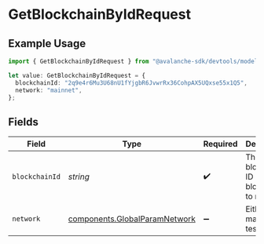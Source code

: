 # GetBlockchainByIdRequest

## Example Usage

```typescript
import { GetBlockchainByIdRequest } from "@avalanche-sdk/devtools/models/operations";

let value: GetBlockchainByIdRequest = {
  blockchainId: "2q9e4r6Mu3U68nU1fYjgbR6JvwrRx36CohpAX5UQxse55x1Q5",
  network: "mainnet",
};
```

## Fields

| Field                                                                          | Type                                                                           | Required                                                                       | Description                                                                    | Example                                                                        |
| ------------------------------------------------------------------------------ | ------------------------------------------------------------------------------ | ------------------------------------------------------------------------------ | ------------------------------------------------------------------------------ | ------------------------------------------------------------------------------ |
| `blockchainId`                                                                 | *string*                                                                       | :heavy_check_mark:                                                             | The blockchain ID of the blockchain to retrieve.                               | 2q9e4r6Mu3U68nU1fYjgbR6JvwrRx36CohpAX5UQxse55x1Q5                              |
| `network`                                                                      | [components.GlobalParamNetwork](../../models/components/globalparamnetwork.md) | :heavy_minus_sign:                                                             | Either mainnet or testnet/fuji.                                                | mainnet                                                                        |